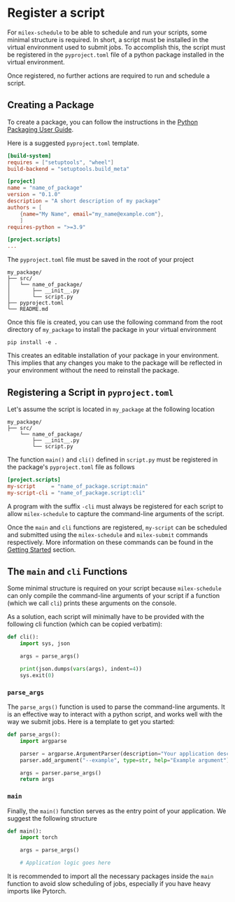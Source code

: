# Register a script

For `milex-schedule` to be able to schedule and run your scripts,
some minimal structure is required.
In short,
a script must be installed in the virtual environment used to submit jobs.
To accomplish this, the script must be registered in the `pyproject.toml` file of a python package
installed in the virtual environment.

Once registered, no further actions are required to run and schedule a script.

## Creating a Package

To create a package, you can follow the instructions in the
[Python Packaging User Guide](https://packaging.python.org/en/latest/tutorials/packaging-projects/).

Here is a suggested `pyproject.toml` template.

```toml
[build-system]
requires = ["setuptools", "wheel"]
build-backend = "setuptools.build_meta"

[project]
name = "name_of_package"
version = "0.1.0"
description = "A short description of my package"
authors = [
    {name="My Name", email="my_name@example.com"},
    ]
requires-python = ">=3.9"

[project.scripts]
...
```

The `pyproject.toml` file must be saved in the root of your project

```
my_package/
├── src/
│   └── name_of_package/
│       ├── __init__.py
│       └── script.py
├── pyproject.toml
└── README.md
```

Once this file is created, you can use the following command from
the root directory of `my_package` to install the package in your virtual environment

```shell
pip install -e .
```

This creates an editable installation of your package in your environment.
This implies that any changes you make to the package will be reflected in your
environment without the need to reinstall the package.


## Registering a Script in `pyproject.toml`

Let's assume the script is located in `my_package` at the following location
```
my_package/
├── src/
    └── name_of_package/
        ├── __init__.py
        └── script.py
```

The function `main()` and `cli()` defined in `script.py` must be registered
in the package's `pyproject.toml` file as follows

```toml
[project.scripts]
my-script     = "name_of_package.script:main"
my-script-cli = "name_of_package.script:cli"
```

A program with the suffix `-cli` must always be registered for each script
to allow `milex-schedule` to capture the command-line arguments of the script.

Once the `main` and `cli` functions are registered,
`my-script` can be scheduled and submitted using the
`milex-schedule` and `milex-submit` commands respectively.
More information on these commands can be found in the [Getting Started](./getting_started.md) section.

## The `main` and `cli` Functions

Some minimal structure is required on your script because `milex-schedule` can only
compile the command-line arguments of your script if a function (which we call `cli`)
prints these arguments on the console.

As a solution, each script will minimally have to be provided with the following cli function (which can be copied verbatim):

```python
def cli():
    import sys, json

    args = parse_args()

    print(json.dumps(vars(args), indent=4))
    sys.exit(0)
```

### `parse_args`

The `parse_args()` function is used to parse the command-line arguments. It is
an effective way to interact with a python script, and works well with
the way we submit jobs. Here is a template to get you started:

```python
def parse_args():
    import argparse

    parser = argparse.ArgumentParser(description="Your application description here.")
    parser.add_argument("--example", type=str, help="Example argument")

    args = parser.parse_args()
    return args
```


### `main`

Finally, the `main()` function serves as the entry point of your application.
We suggest the following structure

```python
def main():
    import torch

    args = parse_args()

    # Application logic goes here
```

It is recommended to import all the necessary packages inside the `main`
function to avoid slow scheduling of jobs, especially if you have heavy imports
like Pytorch.
